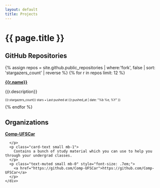 ```yaml
---
layout: default
title: Projects
---
```


<h1 class="display-4 mb-4">{{ page.title }}</h1>

## GitHub Repositories

<div class="row mt-4 mb-4">
  {% assign repos = site.github.public_repositories | where:'fork', false | sort: 'stargazers_count' | reverse %}
  {% for r in repos limit: 12 %}
  <div class="col-12 col-md-4 col-xl-3">
  <div class="card border-0 mb-1">
    <div class="card-body p-0 pt-2 pb-2">
      <p class="card-title small mb-1">
        <strong>
          <a href="{{ r.html_url }}" target="_blank">{{r.name}}</a>
        </strong>
      </p>
      <p class="card-text small mb-1">
        {{r.description}}
      </p>
      <p class="text-muted small mb-0" style="font-size: .7em;">
        {{r.stargazers_count}} stars •
        Last pushed at {{r.pushed_at | date: "%b %e, %Y" }}
      </p>
    </div>
    </div>
  </div>
  {% endfor %}
</div>

## Organizations

<div class="mt-4 mb-4">
  <div class="card mb-1 border-0">
    <div class="card-body p-0 pt-2 pb-2">
      <p class="card-title small mb-1">
        <strong>
          <a href="https://github.com/Comp-UFSCar">Comp-UFSCar</a>
        </strong>
        
      </p>
      <p class="card-text small mb-1">
        Contains a bunch of study material which you can use to help you through your undergrad classes.
      </p>
      <p class="text-muted small mb-0" style="font-size: .7em;">
        <a href="https://github.com/Comp-UFSCar">https://github.com/Comp-UFSCar</a>
      </p>
    </div>
  </div>
</div>
